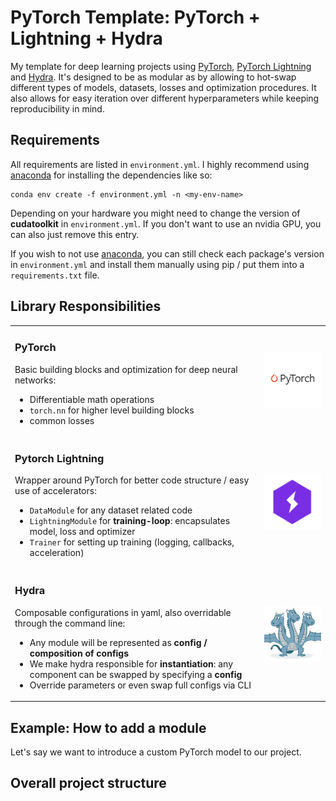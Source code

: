 # PyTorch Template: PyTorch + Lightning + Hydra

My template for deep learning projects using [PyTorch](https://pytorch.org/),
[PyTorch Lightning](https://www.pytorchlightning.ai/) and [Hydra](https://hydra.cc/). It's designed to be as modular as
by allowing to hot-swap different types of models, datasets, losses and optimization procedures. It also allows
for easy iteration over different hyperparameters while keeping reproducibility in mind.

## Requirements

All requirements are listed in `environment.yml`. I highly recommend using [anaconda](https://www.anaconda.com/) for
installing the dependencies like
so:

```shell
conda env create -f environment.yml -n <my-env-name>
```

Depending on your hardware you might need to change the version of **cudatoolkit** in `environment.yml`. If you don't
want to use an nvidia GPU, you can also just remove this entry.

If you wish to not use [anaconda](https://www.anaconda.com/), you can still check each package's version
in `environment.yml` and install them manually using pip / put them into a `requirements.txt` file.

## Library Responsibilities

<table>
<tr>
<td> 

### PyTorch

Basic building blocks and optimization for deep neural networks:

- Differentiable math operations
- `torch.nn` for higher level building blocks
- common losses

</td>
<td>
  <img src="res/readme/pytorch.png" width="200" alt="PyTorch" />
</td>
</tr>

<tr>
<td>

### Pytorch Lightning

Wrapper around PyTorch for better code structure / easy use of accelerators:

- `DataModule` for any dataset related code
- `LightningModule` for **training-loop**: encapsulates model, loss and optimizer
- `Trainer` for setting up training (logging, callbacks, acceleration)

</td>
<td>
<img src="res/readme/pytorch_lightning.png" width="200" alt="PyTorch Lightning" />
</td>
</tr>

<tr>
<td>

### Hydra

Composable configurations in yaml, also overridable through the command line:

- Any module will be represented as **config / composition of configs**
- We make hydra responsible for **instantiation**: any component can be swapped by specifying a **config**
- Override parameters or even swap full configs via CLI

</td>
<td>
<img src="res/readme/hydra.jpg" width="200" alt="PyTorch Lightning" />
</td>
</tr>


</table>

## Example: How to add a module

Let's say we want to introduce a custom PyTorch model to our project.

## Overall project structure